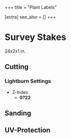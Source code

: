 +++
title = "Plant Labels"

[extra]
see_also = []
+++

# Survey Stakes
24x2x1 in. 

## Cutting

### Lightburn Settings
- Z-Index
    - **0?22**


## Sanding


## UV-Protection

